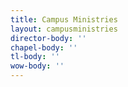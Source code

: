 ```yaml
---
title: Campus Ministries
layout: campusministries
director-body: ''
chapel-body: ''
tl-body: ''
wow-body: ''
---
```


